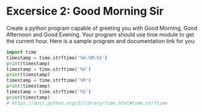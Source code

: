 # Excersice 2: Good Morning Sir

Create a python program capable of greeting you with Good Morning, Good Afternoon and Good Evening. Your program should use time module to get the current hour. Here is a sample program and documentation link for you:

```Python
import time
timestamp = time.strftime('%H:%M:%S')
print(timestamp)
timestamp = time.strftime('%H')
print(timestamp)
timestamp = time.strftime('%M')
print(timestamp)
timestamp = time.strftime('%S')
print(timestamp)
# https://docs.python.org/3/library/time.html#time.strftime
```
